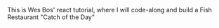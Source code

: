 This is Wes Bos' react tutorial, where I will code-along and build a Fish Restaurant "Catch of the Day"
